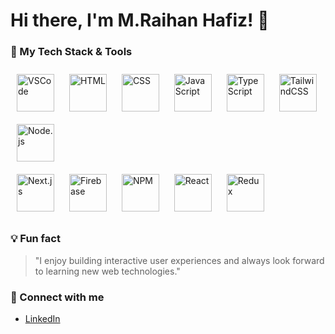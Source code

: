 # Hi there, I'm M.Raihan Hafiz! 👋

### 🚀 My Tech Stack & Tools

<p align="center">
  <div>
    <img src="https://cdn.jsdelivr.net/gh/devicons/devicon/icons/vscode/vscode-original.svg" alt="VSCode" width="60" height="60" style="margin: 10px;"/>
    <img src="https://cdn.jsdelivr.net/gh/devicons/devicon/icons/html5/html5-original.svg" alt="HTML" width="60" height="60" style="margin: 10px;"/>
    <img src="https://cdn.jsdelivr.net/gh/devicons/devicon/icons/css3/css3-original.svg" alt="CSS" width="60" height="60" style="margin: 10px;"/>
    <img src="https://cdn.jsdelivr.net/gh/devicons/devicon/icons/javascript/javascript-original.svg" alt="JavaScript" width="60" height="60" style="margin: 10px;"/>
    <img src="https://cdn.jsdelivr.net/gh/devicons/devicon/icons/typescript/typescript-original.svg" alt="TypeScript" width="60" height="60" style="margin: 10px;"/>
    <img src="https://cdn.jsdelivr.net/gh/devicons/devicon@latest/icons/tailwindcss/tailwindcss-original.svg" alt="TailwindCSS" width="60" height="60" style="margin: 10px;"/>
    <img src="https://cdn.jsdelivr.net/gh/devicons/devicon@latest/icons/nodejs/nodejs-plain-wordmark.svg" alt="Node.js" width="60" height="60" style="margin: 10px;"/>
  </div>
  <div>
      <img src="https://cdn.jsdelivr.net/gh/devicons/devicon@latest/icons/nextjs/nextjs-original.svg" alt="Next.js" width="60" height="60" style="margin: 10px;"/>
    <img src="https://cdn.jsdelivr.net/gh/devicons/devicon/icons/firebase/firebase-plain.svg" alt="Firebase" width="60" height="60" style="margin: 10px;"/>
    <img src="https://cdn.jsdelivr.net/gh/devicons/devicon@latest/icons/npm/npm-original-wordmark.svg" alt="NPM" width="60" height="60" style="margin: 10px;"/>
    <img src="https://cdn.jsdelivr.net/gh/devicons/devicon/icons/react/react-original.svg" alt="React" width="60" height="60" style="margin: 10px;"/>
    <img src="https://cdn.jsdelivr.net/gh/devicons/devicon/icons/redux/redux-original.svg" alt="Redux" width="60" height="60" style="margin: 10px;"/>
  </div>
</p>


### 💡 Fun fact
> "I enjoy building interactive user experiences and always look forward to learning new web technologies."

### 🤝 Connect with me
- [LinkedIn](www.linkedin.com/in/m-raihan-hafiz-91a368186)
